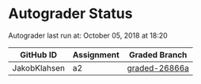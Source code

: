 # Autograder Status
Autograder last run at: October 05, 2018 at 18:20

| GitHub ID | Assignment | Graded Branch |
|-----------|------------|---------------|
| JakobKlahsen | a2 | [graded-26866a](https://github.com/Fall2018COMP401-001/a2-JakobKlahsen/tree/graded-26866a) | 

